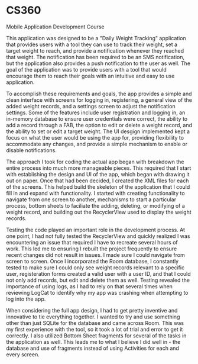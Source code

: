 # CS360
Mobile Application Development Course

This application was designed to be a "Daily Weight Tracking" application that provides users with a tool they can use to track their weight, set a target weight to reach, and provide a notification whenever they reached that weight. The notification has been required to be an SMS notification, but the application also provides a push notification to the user as well. The goal of the application was to provide users with a tool that would encourage them to reach their goals with an intuitive and easy to use application. 

To accomplish these requirements and goals, the app provides a simple and clean interface with screens for logging in, registering, a general view of the added weight records, and a settings screen to adjust the notification settings. Some of the features include user registration and logging in, an in-memory database to ensure user credentials were correct, the ability to add a record through a FAB, the option to edit or delete a weight record, and the ability to set or edit a target weight. The UI desgign implemented kept a focus on what the user would be using the app for, providing flexibility to accommodate any changes, and provide a simple mechanism to enable or disable notifications. 

The approach I took for coding the actual app began with breakdown the entire process into much more manageable pieces. This required that I start with establishing the design and UI of the app, which began with drawing it out on paper. Once that had been decided, I created the XML files for each of the screens. This helped build the skeleton of the application that I could fill in and expand with functionality. I started with creating functionality to navigate from one screen to another, mechanisms to start a particular process, bottom sheets to faciliate the adding, deleting, or modifying of a weight record, and building out the RecyclerView used to display the weight records. 

Testing the code played an important role in the development process. At one point, I had not fully tested the RecyclerView and quickly realized I was encountering an issue that required I have to recreate several hours of work. This led me to ensuring I rebuilt the project frequently to ensure recent changes did not result in issues. I made sure I could navigate from screen to screen. Once I incorporated the Room database, I constantly tested to make sure I could only see weight records relevant to a specific user, registeration forms created a valid user with a user ID, and that I could not only add records, but edit and delete them as well. Testing revealed the importance of using logs, as I had to rely on that several times when reviewing LogCat to identify why my app was crashing when attempting to log into the app. 

When considering the full app design, I had to get pretty inventive and innovative to tie everything together. I wanted to try and use something other than just SQLite for the database and came across Room. This was my first experience with the tool, so it took a lot of trial and error to get it correctly. I also utilized Bottom Sheet fragments for several of the tasks in the application as well. This leads me to what I believe I did well in - the database and use of fragments instead of using Activities for each and every screen. 
